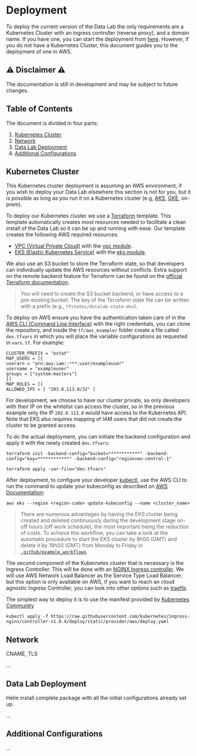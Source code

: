 # Deployment

To deploy the current version of the Data Lab the only requirements are a Kubernetes Cluster with an ingress controller (reverse proxy), and a domain name. If you have one, you can start the deployment from [here](#network). However, if you do not have a Kubernetes Cluster, this document guides you to the deployment of one in AWS.

## :warning: Disclaimer :warning:
The documentation is still in development and may be subject to future changes.

## Table of Contents
The document is divided in four parts:
1. [Kubernetes Cluster](#kubernetes-cluster)
2. [Network](#network)
3. [Data Lab Deployment](#data-lab-deployment)
4. [Additional Configurations](#additional-configurations)

## Kubernetes Cluster

This Kubernetes cluster deployment is assuming an AWS environment, if you wish to deploy your Data Lab elsewhere this section is not for you, but it is possible as long as you run it on a Kubernetes cluster (e.g, [AKS](https://azure.microsoft.com/en-us/services/kubernetes-service/), [GKE](https://cloud.google.com/kubernetes-engine), on-prem).

To deploy our Kubernetes cluster we use a [Terraform](https://www.terraform.io/) template. This template automatically creates most resources needed to facilitate a clean install of the Data Lab so it can be up and running with ease. Our template creates the following AWS required resources:
 - [VPC (Virtual Private Cloud)](https://aws.amazon.com/vpc/) with the [vpc module](https://registry.terraform.io/modules/terraform-aws-modules/vpc/aws/latest).
 - [EKS (Elastic Kubernetes Service)](https://aws.amazon.com/eks/) with the [eks module](https://registry.terraform.io/modules/terraform-aws-modules/eks/aws/latest).

We also use an S3 bucket to store the Terraform state, so that developers can individually update the AWS resources without conflicts. Extra support on the remote backend feature for Terraform can be found on the [official Terraform documentation](https://www.terraform.io/docs/language/settings/backends/remote.html).

> You will need to create the S3 bucket backend, or have access to a pre-existing bucket. The key of the Terraform state file can be written with a prefix (e.g., `tfstates/datalab-state-dev`). 

To deploy on AWS ensure you have the authentication taken care of in the [AWS CLI (Command Line Interface)](https://aws.amazon.com/cli/) with the right credentials, you can clone the repository, and inside the `tf/aws_example/` folder create a file called `dev.tfvars` in which you will place the variable configurations as requested in `vars.tf`. For example:
```
CLUSTER_PREFIX = "estat"
MAP_USERS = [{
userarn = "arn:aws:iam::***:user/exampleuser"
username = "exampleuser"
groups = ["system:masters"]
}]
MAP_ROLES = []
ALLOWED_IPS = [ "203.0.113.0/32" ]
```

For development, we choose to have our cluster private, so only developers with their IP on the whitelist can access the cluster, so in the previous example only the IP `203.0.113.0` would have access to the Kubernetes API. Note that EKS also requires mapping of IAM users that did not create the cluster to be granted access.

To do the actual deployment, you can initiate the backend configuration and apply it with the newly created `dev.tfvars`:

```
terraform init -backend-config="bucket=************" -backend-config="key=************" -backend-config="region=eu-central-1"

terraform apply -var-file="dev.tfvars"
```

After deployment, to configure your developer [kubectl](https://kubernetes.io/docs/tasks/tools/), use the AWS CLI to run the command to update your kubeconfig as described on [AWS Documentation](https://docs.aws.amazon.com/eks/latest/userguide/create-kubeconfig.html):
```
aws eks --region <region-code> update-kubeconfig --name <cluster_name>
```

> There are numerous advantages by having the EKS cluster being created and deleted continuously during the development stage on-off hours (off work schedule), the most important being the reduction of costs. To achieve this workflow, you can take a look at the automatic procedure to start the EKS cluster by 8h00 (GMT) and delete it by 19h00 (GMT) from Monday to Friday in [`.github/example_workflows`](../github/example_workflows).

The second component of the Kubernetes cluster that is necessary is the Ingress Controller. This will be done with an [NGINX Ingress controller](https://kubernetes.github.io/ingress-nginx/). We will use AWS Network Load Balancer as the Service Type Load Balancer, but this option is only available on AWS, if you want to reach an cloud agnostic Ingress Controller, you can look into other options such as [traefik](https://traefik.io/).

The simplest way to deploy it is to use the manifest provided by [Kubernetes Community](https://kubernetes.github.io/ingress-nginx/deploy/#aws)
```
kubectl apply -f https://raw.githubusercontent.com/kubernetes/ingress-nginx/controller-v1.0.4/deploy/static/provider/aws/deploy.yaml
```

## Network
CNAME, TLS

...

## Data Lab Deployment
Helm install complete package with all the initial configurations already set up.

...

## Additional Configurations

...